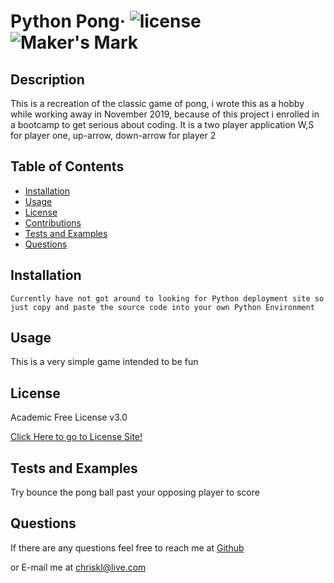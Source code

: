 # Python Pong&middot; ![license](https://img.shields.io/badge/license-Academic%20Free%20License%20v3.0-blue) ![Maker's Mark](https://img.shields.io/github/repo-size/ChrisAMK/README-Generator?style=plastic)
## Description 
This is a recreation of the classic game of pong, i wrote this as a hobby while working away in November 2019, because of this project i enrolled in a bootcamp to get serious about coding. It is a two player application W,S for player one, up-arrow, down-arrow for player 2
## Table of Contents 
* [Installation](#Installation)
* [Usage](#Usage)
* [License](#License)
* [Contributions](#Contributions)
* [Tests and Examples](#Tests)
* [Questions](#Questions)
## Installation <a name='Installation'></a> 
```
Currently have not got around to looking for Python deployment site so just copy and paste the source code into your own Python Environment
```
## Usage <a name='Usage'></a> 
This is a very simple game intended to be fun
## License <a name='License'></a> 
Academic Free License v3.0
[Click Here to go to License Site!](https://opensource.org/licenses/AFL-3.0)
## Tests and Examples <a name='Tests'></a> 
Try bounce the pong ball past your opposing player to score
## Questions <a name='Questions'></a> 
If there are any questions feel free to reach me at [Github](https://github.com/ChrisAMK)
or E-mail me at chriskl@live.com
